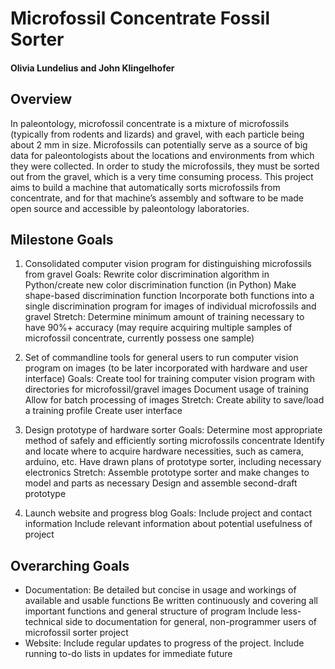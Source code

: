 # Microfossil Concentrate Fossil Sorter
#### Olivia Lundelius and John Klingelhofer

## Overview

In paleontology, microfossil concentrate is a mixture of microfossils (typically from rodents and lizards) and gravel, with each particle being about 2 mm in size.  Microfossils can potentially serve as a source of big data for paleontologists about the locations and environments from which they were collected.  In order to study the microfossils, they must be sorted out from the gravel, which is a very time consuming process.  This project aims to build a machine that automatically sorts microfossils from concentrate, and for that machine’s assembly and software to be made open source and accessible by paleontology laboratories.

## Milestone Goals
1. Consolidated computer vision program for distinguishing microfossils from gravel
Goals:
Rewrite color discrimination algorithm in Python/create new color discrimination function (in Python)
Make shape-based discrimination function
Incorporate both functions into a single discrimination program for images of individual microfossils and gravel
Stretch:
Determine minimum amount of training necessary to have 90%+ accuracy (may require acquiring multiple samples of microfossil concentrate, currently possess one sample)


2. Set of commandline tools for general users to run computer vision program on images (to be later incorporated with hardware and user interface)
Goals:
Create tool for training computer vision program with directories for microfossil/gravel images
Document usage of training
Allow for batch processing of images
Stretch:
Create ability to save/load a training profile
Create user interface


3. Design prototype of hardware sorter
Goals:
Determine most appropriate method of safely and efficiently sorting microfossils concentrate
Identify and locate where to acquire hardware necessities, such as camera, arduino, etc.
Have drawn plans of prototype sorter, including necessary electronics
Stretch:
Assemble prototype sorter and make changes to model and parts as necessary
Design and assemble second-draft prototype

4. Launch website and progress blog
Goals:
Include project and contact information
Include relevant information about potential usefulness of project

## Overarching Goals
* Documentation: Be detailed but concise in usage and workings of available and usable functions
Be written continuously and covering all important functions and general structure of program
Include less-technical side to documentation for general, non-programmer users of microfossil sorter project
* Website: Include regular updates to progress of the project. Include running to-do lists in updates for immediate future
